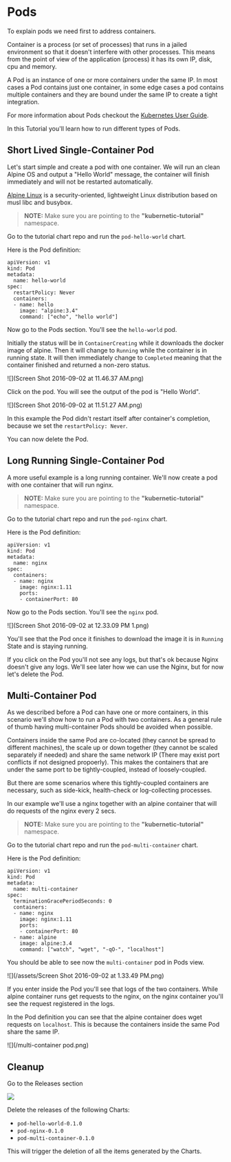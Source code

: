 # Pods

To explain pods we need first to address containers.

Container is a process (or set of processes) that runs in a jailed environment so that it doesn't interfere with other processes. This means from the point of view of the application (process) it has its own IP, disk, cpu and memory.

A Pod is an instance of one or more containers under the same IP. In most cases a Pod contains just one container, in some edge cases a pod contains multiple containers and they are bound under the same IP to create a tight integration.

For more information about Pods checkout the [Kubernetes User Guide](http://kubernetes.io/docs/user-guide/pods/).

In this Tutorial you'll learn how to run different types of Pods.

## Short Lived Single-Container Pod

Let's start simple and create a pod with one container. We will run an clean Alpine OS and output a "Hello World" message, the container will finish immediately and will not be restarted automatically.

[Alpine Linux](https://alpinelinux.org/) is a security-oriented, lightweight Linux distribution based on musl libc and busybox.

> **NOTE:** Make sure you are pointing to the **"kubernetic-tutorial"** namespace.

Go to the tutorial chart repo and run the `pod-hello-world` chart.

Here is the Pod definition:

```
apiVersion: v1
kind: Pod
metadata:
  name: hello-world
spec:
  restartPolicy: Never
  containers:
  - name: hello
    image: "alpine:3.4"
    command: ["echo", "hello world"]
```

Now go to the Pods section. You'll see the `hello-world` pod.

Initially the status will be in `ContainerCreating` while it downloads the docker image of alpine. Then it will change to `Running` while the container is in running state. It will then immediately change to `Completed` meaning that the container finished and returned a non-zero status.

![](Screen Shot 2016-09-02 at 11.46.37 AM.png)

Click on the pod. You will see the output of the pod is "Hello World".

![](Screen Shot 2016-09-02 at 11.51.27 AM.png)

In this example the Pod didn't restart itself after container's completion, because we set the `restartPolicy: Never`.

You can now delete the Pod.

## Long Running Single-Container Pod

A more useful example is a long running container. We'll now create a pod with one container that will run nginx.

> **NOTE:** Make sure you are pointing to the **"kubernetic-tutorial"** namespace.

Go to the tutorial chart repo and run the `pod-nginx` chart.

Here is the Pod definition:

```
apiVersion: v1
kind: Pod
metadata:
  name: nginx
spec:
  containers:
  - name: nginx
    image: nginx:1.11
    ports:
    - containerPort: 80
```

Now go to the Pods section. You'll see the `nginx` pod.

![](Screen Shot 2016-09-02 at 12.33.09 PM 1.png)

You'll see that the Pod once it finishes to download the image it is in `Running` State and is staying running.

If you click on the Pod you'll not see any logs, but that's ok because Nginx doesn't give any logs. We'll see later how we can use the Nginx, but for now let's delete the Pod.

## Multi-Container Pod

As we described before a Pod can have one or more containers, in this scenario we'll show how to run a Pod with two containers. As a general rule of thumb having multi-container Pods should be avoided when possible.

Containers inside the same Pod are co-located (they cannot be spread to different machines), the scale up or down together (they cannot be scaled separately if needed) and share the same network IP (There may exist port conflicts if not designed propoerly). This makes the containers that are under the same port to be tightly-coupled, instead of loosely-coupled.

But there are some scenarios where this tightly-coupled containers are necessary, such as side-kick, health-check or log-collecting processes.

In our example we'll use a nginx together with an alpine container that will do requests of the nginx every 2 secs.

> **NOTE:** Make sure you are pointing to the **"kubernetic-tutorial"** namespace.

Go to the tutorial chart repo and run the `pod-multi-container` chart.

Here is the Pod definition:

```
apiVersion: v1
kind: Pod
metadata:
  name: multi-container
spec:
  terminationGracePeriodSeconds: 0
  containers:
  - name: nginx
    image: nginx:1.11
    ports:
    - containerPort: 80
  - name: alpine
    image: alpine:3.4
    command: ["watch", "wget", "-qO-", "localhost"]
```

You should be able to see now the `multi-container` pod in Pods view.

![](/assets/Screen Shot 2016-09-02 at 1.33.49 PM.png)

If you enter inside the Pod you'll see that logs of the two containers. While alpine container runs get requests to the nginx, on the nginx container you'll see the request registered in the logs.

In the Pod definition you can see that the alpine container does wget requests on `localhost`. This is because the containers inside the same Pod share the same IP.

![](/multi-container pod.png)

## Cleanup

Go to the Releases section

![](/assets/cleanup-pods.png)

Delete the releases of the following Charts:

* `pod-hello-world-0.1.0`
* `pod-nginx-0.1.0`
* `pod-multi-container-0.1.0`

This will trigger the deletion of all the items generated by the Charts.
